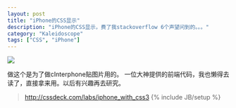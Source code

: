 ```yaml
---
layout: post
title: "iPhone的CSS显示"
description: "iPhone的CSS显示，费了我stackoverflow 6个声望问到的。。。"
category: "Kaleidoscope"
tags: ["CSS", "iPhone"]
---
```


<div class="iphone">
    <img src="http://cyeam.qiniudn.com/nexus7_screenshot.png" />
</div>

做这个是为了做cInterphone贴图片用的。
一位大神提供的前端代码，我也懒得去读了，直接拿来用。以后有兴趣再去研究。
> http://cssdeck.com/labs/iphone_with_css3
{% include JB/setup %}